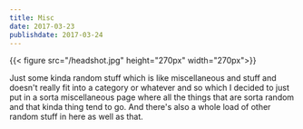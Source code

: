 ```yaml
---
title: Misc
date: 2017-03-23
publishdate: 2017-03-24
---
```


{{< figure src="/headshot.jpg" height="270px" width="270px">}}

Just some kinda random stuff which is like miscellaneous and stuff and doesn't really fit into a category or whatever and so which I decided to just put in a sorta miscellaneous page where all the things that are sorta random and that kinda thing tend to go. And there's also a whole load of other random stuff in here as well as that.

